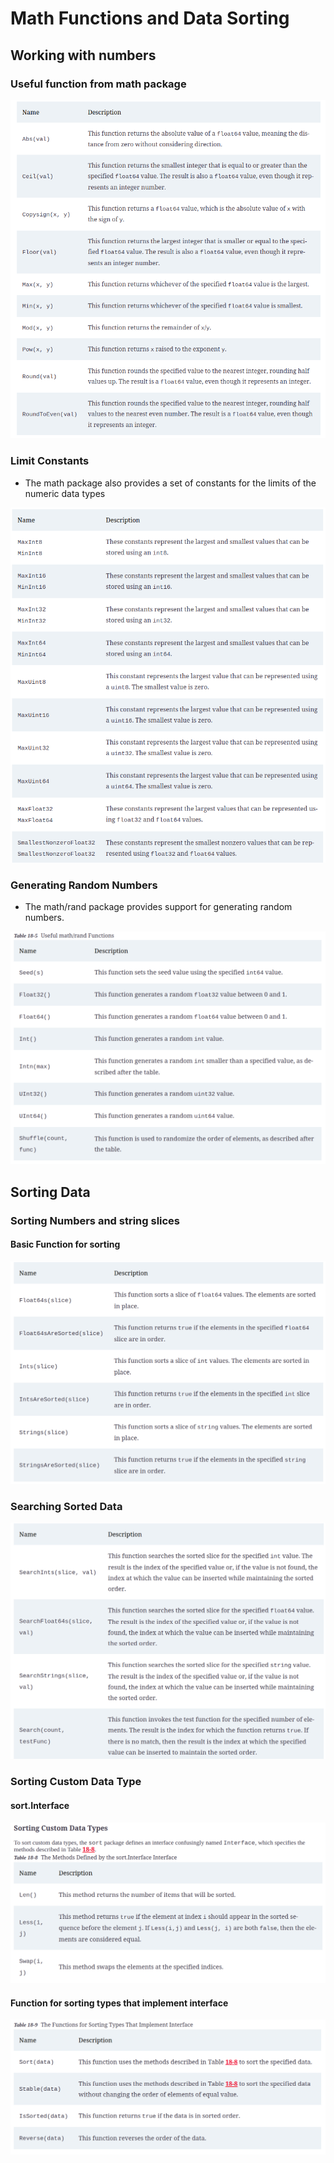 # Math Functions and Data Sorting

## Working with numbers

### Useful function from math package

![](./assets/math_functions.png)

### Limit Constants

* The math package also provides a set of constants for the limits of the numeric data types

![](./assets/limit_constants.png)

### Generating Random Numbers

* The math/rand package provides support for generating random numbers.

![](./assets/math_rand_package.png)


## Sorting Data

### Sorting Numbers and string slices

#### Basic Function for sorting
![](./assets/basic_function_for_sorting.png)

### Searching Sorted Data

![](./assets/searching_Data.png)

### Sorting Custom Data Type

#### sort.Interface

![](./assets/sort_interface.png)

#### Function for sorting types that implement interface

![](./assets/function_for_sorting_types_that_implement_interface.png)